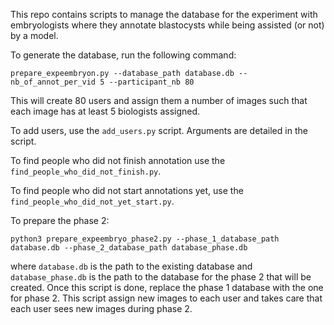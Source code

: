 This repo contains scripts to manage the database for the experiment with embryologists where they annotate blastocysts while being assisted (or not) by a model.

To generate the database, run the following command:
```
prepare_expeembryon.py --database_path database.db --nb_of_annot_per_vid 5 --participant_nb 80
```
This will create 80 users and assign them a number of images such that each image has at least 5 biologists assigned.

To add users, use the `add_users.py` script. Arguments are detailed in the script.

To find people who did not finish annotation use the `find_people_who_did_not_finish.py`.

To find people who did not start annotations yet, use the `find_people_who_did_not_yet_start.py`.

To prepare the phase 2:
```
python3 prepare_expeembryo_phase2.py --phase_1_database_path database.db --phase_2_database_path database_phase.db
```
where `database.db` is the path to the existing database and `database_phase.db` is the path to the database for the phase 2 that will be created. Once this script is done, replace the phase 1 database with the one for phase 2. This script assign new images to each user and takes care that each user sees new images during phase 2.


